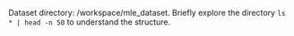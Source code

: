 
Dataset directory: /workspace/mle_dataset.                                 Briefly explore the directory `ls * | head -n 50` to understand the structure.
